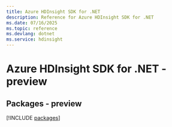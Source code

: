 ```yaml
---
title: Azure HDInsight SDK for .NET
description: Reference for Azure HDInsight SDK for .NET
ms.date: 07/16/2025
ms.topic: reference
ms.devlang: dotnet
ms.service: hdinsight
---
```

# Azure HDInsight SDK for .NET - preview
## Packages - preview
[!INCLUDE [packages](hdinsight-index.md)]